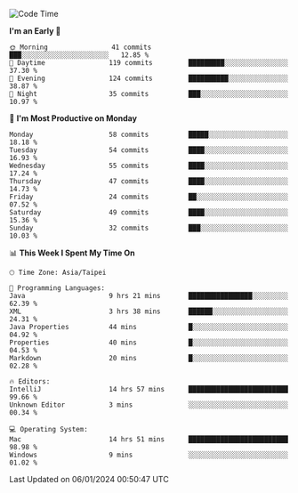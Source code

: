 <!--START_SECTION:waka-->
![Code Time](http://img.shields.io/badge/Code%20Time-796%20hrs%2025%20mins-blue)

**I'm an Early 🐤** 

```text
🌞 Morning                41 commits          ███░░░░░░░░░░░░░░░░░░░░░░   12.85 % 
🌆 Daytime                119 commits         █████████░░░░░░░░░░░░░░░░   37.30 % 
🌃 Evening                124 commits         ██████████░░░░░░░░░░░░░░░   38.87 % 
🌙 Night                  35 commits          ███░░░░░░░░░░░░░░░░░░░░░░   10.97 % 
```
📅 **I'm Most Productive on Monday** 

```text
Monday                   58 commits          █████░░░░░░░░░░░░░░░░░░░░   18.18 % 
Tuesday                  54 commits          ████░░░░░░░░░░░░░░░░░░░░░   16.93 % 
Wednesday                55 commits          ████░░░░░░░░░░░░░░░░░░░░░   17.24 % 
Thursday                 47 commits          ████░░░░░░░░░░░░░░░░░░░░░   14.73 % 
Friday                   24 commits          ██░░░░░░░░░░░░░░░░░░░░░░░   07.52 % 
Saturday                 49 commits          ████░░░░░░░░░░░░░░░░░░░░░   15.36 % 
Sunday                   32 commits          ███░░░░░░░░░░░░░░░░░░░░░░   10.03 % 
```


📊 **This Week I Spent My Time On** 

```text
🕑︎ Time Zone: Asia/Taipei

💬 Programming Languages: 
Java                     9 hrs 21 mins       ████████████████░░░░░░░░░   62.39 % 
XML                      3 hrs 38 mins       ██████░░░░░░░░░░░░░░░░░░░   24.31 % 
Java Properties          44 mins             █░░░░░░░░░░░░░░░░░░░░░░░░   04.92 % 
Properties               40 mins             █░░░░░░░░░░░░░░░░░░░░░░░░   04.53 % 
Markdown                 20 mins             █░░░░░░░░░░░░░░░░░░░░░░░░   02.28 % 

🔥 Editors: 
IntelliJ                 14 hrs 57 mins      █████████████████████████   99.66 % 
Unknown Editor           3 mins              ░░░░░░░░░░░░░░░░░░░░░░░░░   00.34 % 

💻 Operating System: 
Mac                      14 hrs 51 mins      █████████████████████████   98.98 % 
Windows                  9 mins              ░░░░░░░░░░░░░░░░░░░░░░░░░   01.02 % 
```


 Last Updated on 06/01/2024 00:50:47 UTC
<!--END_SECTION:waka-->
